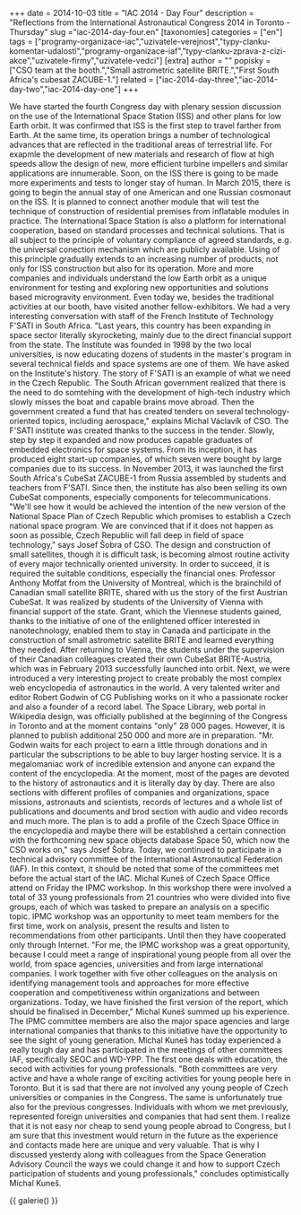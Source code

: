 +++
date = 2014-10-03
title = "IAC 2014 - Day Four"
description = "Reflections from the International Astronautical Congress 2014 in Toronto - Thursday"
slug ="iac-2014-day-four.en"
[taxonomies]
categories = ["en"]
tags = ["programy-organizace-iac","uzivatele-verejnost","typy-clanku-komentar-udalosti","programy-organizace-iaf","typy-clanku-zprava-z-cizi-akce","uzivatele-firmy","uzivatele-vedci"]
[extra]
author = ""
popisky = ["CSO team at the booth.","Small astrometric satellite BRITE.","First South Africa&#039;s cubesat ZACUBE-1."]
related = ["iac-2014-day-three","iac-2014-day-two","iac-2014-day-one"]
+++

We have started the fourth Congress day with plenary session discussion on the use of the International Space Station (ISS) and other plans for low Earth orbit. It was confirmed that ISS is the first step to travel farther from Earth. At the same time, its operation brings a number of technological advances that are reflected in the traditional areas of terrestrial life. For exapmle the development of new materials and research of flow at high speeds allow the design of new, more efficient turbine impellers and similar applications are innumerable. Soon, on the ISS there is going to be made more experiments and tests to longer stay of human. In March 2015, there is going to begin the annual stay of one American and one Russian cosmonaut on the ISS. It is planned to connect another module that will test the technique of construction of residential premises from inflatable modules in practice. The International Space Station is also a platform for international cooperation, based on standard processes and technical solutions. That is all subject to the principle of voluntary compliance of agreed standards, e.g. the universal conection mechanism which are publicly available. Using of this principle gradually extends to an increasing number of products, not only for ISS construction but also for its operation. More and more companies and individuals understand the low Earth orbit as a unique environment for testing and exploring new opportunities and solutions based microgravity environment. Even today we, besides the traditional activities at our booth, have visited another fellow-exhibitors. We had a very interesting conversation with staff of the French Institute of Technology F'SATI in South Africa. "Last years, this country has been expanding in space sector literally skyrocketing, mainly due to the direct financial support from the state. The Institute was founded in 1998 by the two local universities, is now educating dozens of students in the master's program in several technical fields and space systems are one of them. We have asked on the Institute's history. The story of F'SATI is an example of what we need in the Czech Republic. The South African government realized that there is the need to do somtehing with the development of high-tech industry which slowly misses the boat and capable brains move abroad. Then the government created a fund that has created tenders on several technology-oriented topics, including aerospace," explains Michal Václavík of CSO. The F'SATI institute was created thanks to the success in the tender. Slowly, step by step it expanded and now produces capable graduates of embedded electronics for space systems. From its inception, it has produced eight start-up companies, of which seven were bought by large companies due to its success. In November 2013, it was launched the first South Africa's CubeSat ZACUBE-1 from Russia assembled by students and teachers from F'SATI. Since then, the institute has also been selling its own CubeSat components, especially components for telecommunications. "We'll see how it would be achieved the intention of the new version of the National Space Plan of Czech Republic which promises to establish a Czech national space program. We are convinced that if it does not happen as soon as possible, Czech Republic will fall deep in field of space technology," says Josef Šobra of CSO. The design and construction of small satellites, though it is difficult task, is becoming almost routine activity of every major technically oriented university. In order to succeed, it is required the suitable conditions, especially the financial ones. Professor Anthony Moffat from the University of Montreal, which is the brainchild of Canadian small satellite BRITE, shared with us the story of the first Austrian CubeSat. It was realized by students of the University of Vienna with financial support of the state. Grant, which the Viennese students gained, thanks to the initiative of one of the enlightened officer interested in nanotechnology, enabled them to stay in Canada and participate in the construction of small astrometric satellite BRITE and learned everything they needed. After returning to Vienna, the students under the supervision of their Canadian colleagues created their own CubeSat BRITE-Austria, which was in February 2013 successfully launched into orbit. Next, we were introduced a very interesting project to create probably the most complex web encyclopedia of astronautics in the world. A very talented writer and editor Robert Godwin of CG Publishing works on it who a passionate rocker and also a founder of a record label. The Space Library, web portal in Wikipedia design, was officially published at the beginning of the Congress in Toronto and at the moment contains "only" 28 000 pages. However, it is planned to publish additional 250 000 and more are in preparation. "Mr. Godwin waits for each project to earn a little through donations and in particular the subscriptions to be able to buy larger hosting service. It is a megalomaniac work of incredible extension and anyone can expand the content of the encyclopedia. At the moment, most of the pages are devoted to the history of astronautics and it is literally day by day. There are also sections with different profiles of companies and organizations, space missions, astronauts and scientists, records of lectures and a whole list of publications and documents and brod section with audio and video records and much more. The plan is to add a profile of the Czech Space Office in the encyclopedia and maybe there will be established a certain connection with the forthcoming new space objects database Space 50, which now the CSO works on," says Josef Šobra. Today, we continued to participate in a technical advisory committee of the International Astronautical Federation (IAF). In this context, it should be noted that some of the committees met before the actual start of the IAC. Michal Kuneš of Czech Space Office attend on Friday the IPMC workshop. In this workshop there were involved a total of 33 young professionals from 21 countries who were divided into five groups, each of which was tasked to prepare an analysis on a specific topic. IPMC workshop was an opportunity to meet team members for the first time, work on analysis, present the results and listen to recommendations from other participants. Until then they have cooperated only through Internet. "For me, the IPMC workshop was a great opportunity, because I could meet a range of inspirational young people from all over the world, from space agencies, universities and from large international companies. I work together with five other colleagues on the analysis on identifying management tools and approaches for more effective cooperation and competitiveness within organizations and between organizations. Today, we have finished the first version of the report, which should be finalised in December," Michal Kuneš summed up his experience. The IPMC committee members are also the major space agencies and large international companies that thanks to this initiative have the opportunity to see the sight of young generation. Michal Kuneš has today experienced a really tough day and has participated in the meetings of other committees IAF, specifically SEOC and WD-YPP. The first one deals with education, the secod with activities for young professionals. "Both committees are very active and have a whole range of exciting activities for young people here in Toronto. But it is sad that there are not involved any young people of Czech universities or companies in the Congress. The same is unfortunately true also for the previous congresses. Individuals with whom we met previously, represented foreign universities and companies that had sent them. I realize that it is not easy nor cheap to send young people abroad to Congress, but I am sure that this investment would return in the future as the experience and contacts made here are unique and very valuable. That is why I discussed yesterdy along with colleagues from the Space Generation Advisory Council the ways we could change it and how to support Czech participation of students and young professionals," concludes optimistically Michal Kuneš.

{{ galerie() }}
